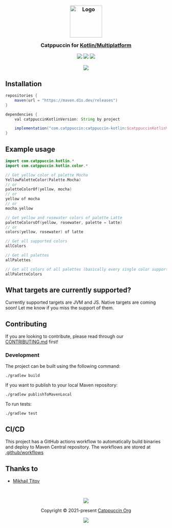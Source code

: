 <h3 align="center">
	<img src="https://raw.githubusercontent.com/catppuccin/catppuccin/main/assets/logos/exports/1544x1544_circle.png" width="100" alt="Logo"/><br/>
	<img src="https://raw.githubusercontent.com/catppuccin/catppuccin/main/assets/misc/transparent.png" height="30" width="0px"/>
	Catppuccin for <a href="https://kotl.in">Kotlin/Multiplatform</a>
	<img src="https://raw.githubusercontent.com/catppuccin/catppuccin/main/assets/misc/transparent.png" height="30" width="0px"/>
</h3>

<p align="center">
	<a href="https://github.com/d1snin/catppuccin-kotlin/stargazers"><img src="https://img.shields.io/github/stars/d1snin/catppuccin-kotlin?colorA=363a4f&colorB=b7bdf8&style=for-the-badge"></a>
	<a href="https://github.com/d1snin/catppuccin-kotlin/issues"><img src="https://img.shields.io/github/issues/d1snin/catppuccin-kotlin?colorA=363a4f&colorB=f5a97f&style=for-the-badge"></a>
	<a href="https://github.com/d1snin/catppuccin-kotlin/contributors"><img src="https://img.shields.io/github/contributors/d1snin/catppuccin-kotlin?colorA=363a4f&colorB=a6da95&style=for-the-badge"></a>
  <br>
  <br>
  <a href="https://github.com/d1snin/catppuccin-kotlin"><img src="https://maven.d1s.dev/api/badge/latest/releases/com/catppuccin/catppuccin-kotlin?color=40c14a&name=maven.d1s.dev&prefix=v"></a>
</p>

## Installation

```gradle
repositories {
    maven(url = "https://maven.d1s.dev/releases")
}

dependencies {
    val catppuccinKotlinVersion: String by project

    implementation("com.catppuccin:catppuccin-kotlin:$catppuccinKotlinVersion")
}
```

## Example usage

```kotlin
import com.catppuccin.kotlin.*
import com.catppuccin.kotlin.color.*

// Get yellow color of palette Mocha
YellowPaletteColor(Palette.Mocha)
// or
paletteColorOf(yellow, mocha)
// or
yellow of mocha
// or
mocha.yellow

// Get yellow and rosewater colors of palette Latte
paletteColorsOf(yellow, rosewater, palette = latte)
// or
colors(yellow, rosewater) of latte

// Get all supported colors
allColors

// Get all palettes
allPalettes

// Get all colors of all palettes (basically every single color supported by Catppuccin)
allPaletteColors
```

## What targets are currently supported?
Currently supported targets are JVM and JS. Native targets are coming soon! Let me know if you miss the support of them.

## Contributing

If you are looking to contribute, please read through our
[CONTRIBUTING.md][contribution_guide] first!

### Development

The project can be built using the following command:

```shell
./gradlew build
```

If you want to publish to your local Maven repository:

```shell
./gradlew publishToMavenLocal
```

To run tests:

```shell
./gradlew test
```

## CI/CD

This project has a GitHub actions workflow to automatically build binaries and deploy to Maven Central repository.
The workflows are stored at [.github/workflows][workflows]

## Thanks to

- [Mikhail Titov][d1snin]

&nbsp;

<p align="center">
	<img src="https://raw.githubusercontent.com/catppuccin/catppuccin/main/assets/footers/gray0_ctp_on_line.svg?sanitize=true" />
</p>

<p align="center">
	Copyright &copy; 2021-present <a href="https://github.com/catppuccin" target="_blank">Catppuccin Org</a>
</p>

<p align="center">
	<a href="https://github.com/catppuccin/catppuccin/blob/main/LICENSE"><img src="https://img.shields.io/static/v1.svg?style=for-the-badge&label=License&message=MIT&logoColor=d9e0ee&colorA=363a4f&colorB=b7bdf8"/></a>
</p>

[contribution_guide]: https://github.com/d1snin/ktor-ws-events/blob/main/CONTRIBUTING.md
[workflows]: https://github.com/d1snin/ktor-ws-events/blob/main/.github/workflows
[d1snin]: https://github.com/d1snin
